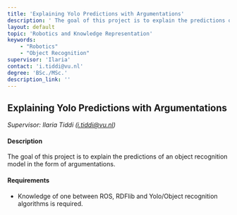 ```yaml
---
title: 'Explaining Yolo Predictions with Argumentations'
description: ' The goal of this project is to explain the predictions of an object recognition model in the form of argumentations.'
layout: default
topic: 'Robotics and Knowledge Representation'
keywords:
    - "Robotics"
    - "Object Recognition"
supervisor: 'Ilaria'
contact: 'i.tiddi@vu.nl'
degree: 'BSc./MSc.'
description_link: ''
---
```


## Explaining Yolo Predictions with Argumentations
*Supervisor: Ilaria Tiddi (i.tiddi@vu.nl)*

#### Description
The goal of this project is to explain the predictions of an object recognition model in the form of argumentations. 

#### Requirements
- Knowledge of one between ROS, RDFlib and Yolo/Object recognition algorithms is required.
